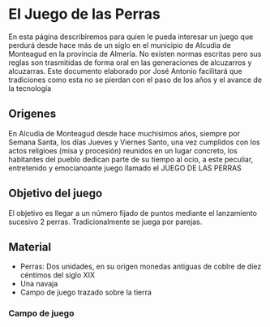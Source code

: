 
<link rel="stylesheet" type="text/css" href="estilo.css" media="screen" />

# El Juego de las Perras 

En esta página describiremos para quien le pueda interesar un juego que perdurá desde hace más de un siglo en el municipio de Alcudia de Monteagud en la provincia de Almería. No existen normas escritas pero sus reglas son trasmitidas de forma oral en las generaciones de alcuzarros y alcuzarras. Este documento elaborado por José Antonio facilitará que tradiciones como esta no se pierdan con el paso de los años y el avance de la tecnología

## Origenes

En Alcudia de Monteagud desde hace muchisimos años, siempre por Semana Santa, los días Jueves y Viernes Santo, una vez cumplidos con los actos religioes (misa y procesión) reunidos en un lugar concreto, los habitantes del pueblo dedican parte de su tiempo al ocio, a este peculiar, entretenido y emocianoante juego llamado el JUEGO DE LAS PERRAS


## Objetivo del juego

El objetivo es llegar a un número fijado de puntos mediante el lanzamiento sucesivo 2 perras. Tradicionalmente se juega por parejas.

## Material

- Perras: Dos unidades, en su origen monedas antiguas de coblre de diez céntimos del siglo XIX
- Una navaja
- Campo de juego trazado sobre la tierra


### Campo de juego
